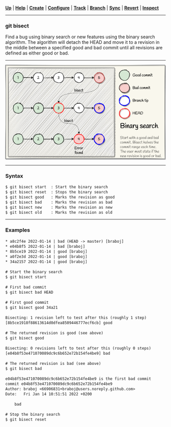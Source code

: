 [**Up**](../08-Inspect/inspect.md) |
[**Help**](../01-Help/help.md) |
[**Create**](../02-Create/create.md) |
[**Configure**](../03-Configure/configure.md) |
[**Track**](../04-Track/track.md) |
[**Branch**](../05-Branch/branch.md) |
[**Sync**](../06-Sync/sync.md) |
[**Revert**](../07-Revert/revert.md) |
[**Inspect**](../08-Inspect/inspect.md)

-------------------------------------------------------------------------------
### git bisect

Find a bug using binary search or new features using the binary search algorithm. The algorithm 
will detach the HEAD and move it to a revision in the middle between a specified good and bad 
commit until all revisions are defined as either good or bad.

-------------------------------------------------------------------------------

![Binary search](../../Assets/images/git-bisect.png)

-------------------------------------------------------------------------------
### Syntax
```
$ git bisect start  : Start the binary search 
$ git bisect reset  : Stops the binary search
$ git bisect good   : Marks the revision as good
$ git bisect bad    : Marks the revision as bad
$ git bisect new    : Marks the revision as new
$ git bisect old    : Marks the revision as old
```

-------------------------------------------------------------------------------
### Examples
```shell
* a8c2f4e 2022-01-14 | bad (HEAD -> master) [braboj]
* e04b8f5 2022-01-14 | bad [braboj]
* 8b5ce19 2022-01-14 | good [braboj]
* a0f2e3d 2022-01-14 | good [braboj]
* 34a2157 2022-01-14 | good [braboj]

# Start the binary search
$ git bisect start

# First bad commit
$ git bisect bad HEAD

# First good commit
$ git bisect good 34a21

Bisecting: 1 revision left to test after this (roughly 1 step)
[8b5ce1918f88613614d0dfea8509446777ecf6cb] good

# The returned revision is good (see above)
$ git bisect good

Bisecting: 0 revisions left to test after this (roughly 0 steps)
[e04b8f53e471070089dc9c6b652e72b154fe4be9] bad

# The returned revision is bad (see above)
$ git bisect bad

e04b8f53e471070089dc9c6b652e72b154fe4be9 is the first bad commit
commit e04b8f53e471070089dc9c6b652e72b154fe4be9
Author: braboj <66906831+braboj@users.noreply.github.com>
Date:   Fri Jan 14 10:51:51 2022 +0200

    bad

# Stop the binary search
$ git bisect reset 
```
